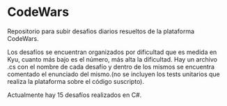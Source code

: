 # CodeWars
Repositorio para subir desafios diarios resueltos de la plataforma CodeWars.

Los desafíos se encuentran organizados por dificultad que es medida en Kyu, cuanto más bajo es el número, más alta la dificultad. Hay un archivo .cs con el nombre de cada desafío y dentro de los mismos se encuentra comentado el enunciado del mismo.(no se incluyen los tests unitarios que realiza la plataforma sobre el código suscripto).

Actualmente hay 15 desafíos realizados en C#.

